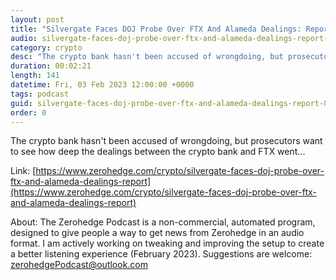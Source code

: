 ```yaml
---
layout: post
title: "Silvergate Faces DOJ Probe Over FTX And Alameda Dealings: Report"
audio: silvergate-faces-doj-probe-over-ftx-and-alameda-dealings-report-1
category: crypto
desc: "The crypto bank hasn't been accused of wrongdoing, but prosecutors want to see how deep the dealings between the crypto bank and FTX went..."
duration: 00:02:21
length: 141
datetime: Fri, 03 Feb 2023 12:00:00 +0000
tags: podcast
guid: silvergate-faces-doj-probe-over-ftx-and-alameda-dealings-report-0
order: 0
---
```

The crypto bank hasn't been accused of wrongdoing, but prosecutors want to see how deep the dealings between the crypto bank and FTX went...

Link: [https://www.zerohedge.com/crypto/silvergate-faces-doj-probe-over-ftx-and-alameda-dealings-report](https://www.zerohedge.com/crypto/silvergate-faces-doj-probe-over-ftx-and-alameda-dealings-report)

About: The Zerohedge Podcast is a non-commercial, automated program, designed to give people a way to get news from Zerohedge in an audio format.  I am actively working on tweaking and improving the setup to create a better listening experience (February 2023).  Suggestions are welcome: [zerohedgePodcast@outlook.com](mailto:zerohedgePodcast@outlook.com)